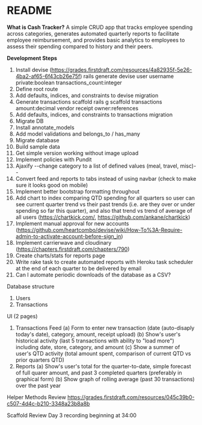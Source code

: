 # README

**What is Cash Tracker?**
A simple CRUD app that tracks employee spending across categories, generates automated quarterly reports to facilitate employee reimbursement, and provides basic analytics to employees to assess their spending compared to history and their peers.


**Development Steps**

1. Install devise (https://grades.firstdraft.com/resources/4a82935f-5e26-4ba2-af65-6f43cb26e75f)
rails generate devise user username private:boolean transactions_count:integer
2. Define root route
3. Add defaults, indices, and constraints to devise migration
4. Generate transactions scaffold
rails g scaffold transactions amount:decimal vendor receipt owner:references
5. Add defaults, indices, and constraints to transactions migration
6. Migrate DB
7. Install annotate_models
8. Add model validations and belongs_to / has_many
9. Migrate database
10. Build sample data
11. Get simple version working without image upload
12. Implement policies with Pundit
13. Ajaxify
--change category to a list of defined values (meal, travel, misc)--
14. Convert feed and reports to tabs instead of using navbar (check to make sure it looks good on mobile)
15. Implement better bootstrap formatting throughout
16. Add chart to index comparing QTD spending for all quarters so user can see current quarter trend vs their past trends (i.e. are they over or under spending so far this quarter), and also that trend vs trend of average of all users
(https://chartkick.com/, https://github.com/ankane/chartkick)
17. Implement manual approval for new accounts (https://github.com/heartcombo/devise/wiki/How-To%3A-Require-admin-to-activate-account-before-sign_in)
18. Implement carrierwave and cloudinary (https://chapters.firstdraft.com/chapters/790)
19. Create charts/stats for reports page
20. Write rake task to create automated reports with Heroku task scheduler at the end of each quarter to be delivered by email
21. Can I automate periodic downloads of the database as a CSV?

Database structure
1. Users
2. Transactions

UI (2 pages)
1. Transactions Feed
    (a) Form to enter new transaction (date (auto-disaply today's date), category, amount, receipt upload)
    (b) Show's user's historical activity (last 5 transactions with ability to "load more") including date, store, category, and amount
    (c) Show a summer of user's QTD activity (total amount spent, comparison of current QTD vs prior quarters QTD)
2. Reports
    (a) Show's user's total for the quarter-to-date, simple forecast of full quarer amount, and past 3 completed quarters (preferably in graphical form)
    (b) Show graph of rolling average (past 30 transactions) over the past year

Helper Methods Review
https://grades.firstdraft.com/resources/045c39b0-c507-4d4c-b210-3348a23b8a8b

Scaffold Review
Day 3 recording beginning at 34:00